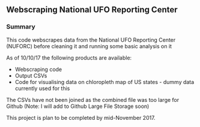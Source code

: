 ## Webscraping National UFO Reporting Center

### Summary

This code webscrapes data from the National UFO Reporting Center (NUFORC) before cleaning it and running some basic analysis on it


As of 10/10/17 the following products are available:

* Webscraping code
* Output CSVs
* Code for visualising data on chloropleth map of US states - dummy data currently used for this

The CSVs have not been joined as the combined file was too large for Github (Note: I will add to Github Large File Storage soon)

This project is plan to be completed by mid-November 2017.